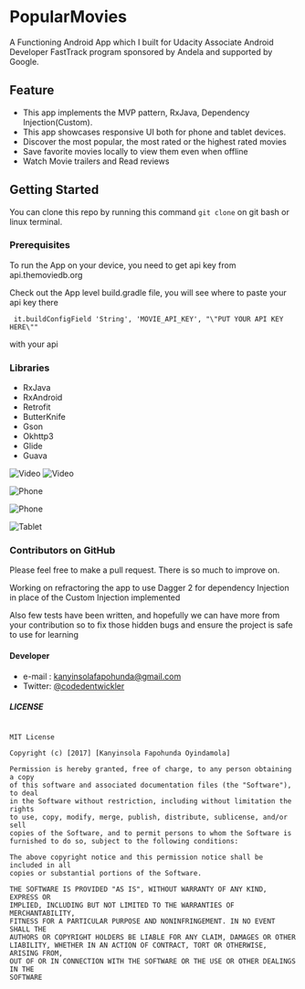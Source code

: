 # PopularMovies
A Functioning Android App which I built for Udacity Associate Android Developer FastTrack program sponsored by Andela and supported by Google. 

## Feature
* This app implements the MVP pattern, RxJava, Dependency Injection(Custom).
* This app showcases responsive UI both for phone and tablet devices.
* Discover the most popular, the most rated or the highest rated movies
* Save favorite movies locally to view them even when offline
* Watch Movie trailers and Read reviews


## Getting Started

You can clone this repo by running this command ``` git clone ``` on git bash or linux terminal.

### Prerequisites

To run the App on your device, you need to get api key from api.themoviedb.org

Check out the App level build.gradle file, you will see where to paste your api key there

```  it.buildConfigField 'String', 'MOVIE_API_KEY', "\"PUT YOUR API KEY HERE\"" ```

with your api 

### Libraries
* RxJava
* RxAndroid
* Retrofit
* ButterKnife
* Gson
* Okhttp3
* Glide
* Guava

![Video](https://cloud.githubusercontent.com/assets/18694890/26163185/cceec030-3b20-11e7-9565-89e326a67434.gif)
![Video](https://cloud.githubusercontent.com/assets/18694890/26163334/41326f78-3b21-11e7-8655-2f9d99d5fcf8.gif)

![Phone](https://cloud.githubusercontent.com/assets/18694890/26162310/48e480a6-3b1e-11e7-8898-f205141586c9.png)

![Phone](https://cloud.githubusercontent.com/assets/18694890/26162308/48e21b18-3b1e-11e7-97e7-a36a284581d2.png)

![Tablet](https://cloud.githubusercontent.com/assets/18694890/26162336/63c85a3c-3b1e-11e7-99b4-6a3cc78a8bbb.png)

### Contributors on GitHub
Please feel free to make a pull request. There is so much to improve on.

Working on refractoring the app to use Dagger 2 for dependency Injection in place of the Custom Injection implemented

Also few tests have been written, and hopefully we can have more from your contribution so to fix those hidden bugs and ensure the project is safe to use for learning

#### Developer
* e-mail : kanyinsolafapohunda@gmail.com
* Twitter: [@codedentwickler](https://twitter.com/codedentwickler "codedentwickler on twitter")


##### LICENSE

```

MIT License

Copyright (c) [2017] [Kanyinsola Fapohunda Oyindamola]

Permission is hereby granted, free of charge, to any person obtaining a copy
of this software and associated documentation files (the "Software"), to deal
in the Software without restriction, including without limitation the rights
to use, copy, modify, merge, publish, distribute, sublicense, and/or sell
copies of the Software, and to permit persons to whom the Software is
furnished to do so, subject to the following conditions:

The above copyright notice and this permission notice shall be included in all
copies or substantial portions of the Software.

THE SOFTWARE IS PROVIDED "AS IS", WITHOUT WARRANTY OF ANY KIND, EXPRESS OR
IMPLIED, INCLUDING BUT NOT LIMITED TO THE WARRANTIES OF MERCHANTABILITY,
FITNESS FOR A PARTICULAR PURPOSE AND NONINFRINGEMENT. IN NO EVENT SHALL THE
AUTHORS OR COPYRIGHT HOLDERS BE LIABLE FOR ANY CLAIM, DAMAGES OR OTHER
LIABILITY, WHETHER IN AN ACTION OF CONTRACT, TORT OR OTHERWISE, ARISING FROM,
OUT OF OR IN CONNECTION WITH THE SOFTWARE OR THE USE OR OTHER DEALINGS IN THE
SOFTWARE
```
